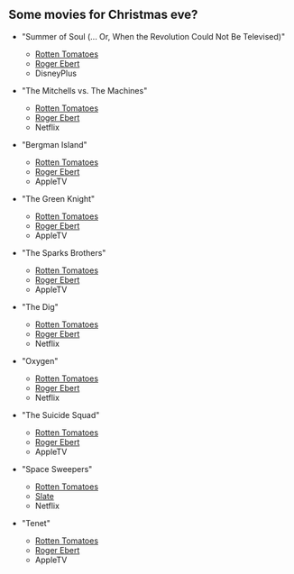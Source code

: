 ## Some movies for Christmas eve?

* "Summer of Soul (... Or, When the Revolution Could Not Be Televised)"
    * [Rotten Tomatoes](https://www.rottentomatoes.com/m/summer_of_soul)
    * [Roger Ebert](https://www.rogerebert.com/reviews/summer-of-soul-or-when-the-revolution-could-not-be-televised-2021)
    * DisneyPlus

* "The Mitchells vs. The Machines"
    * [Rotten Tomatoes](https://www.rottentomatoes.com/m/the_mitchells_vs_the_machines)
    * [Roger Ebert](https://www.rogerebert.com/reviews/the-mitchells-vs-the-machines-movie-review-2021)
    * Netflix

* "Bergman Island"
    * [Rotten Tomatoes](https://www.rottentomatoes.com/m/bergman_island_2021)
    * [Roger Ebert](https://www.rogerebert.com/reviews/bergman-island-movie-review-2021)
    * AppleTV

* "The Green Knight"
    * [Rotten Tomatoes](https://www.rottentomatoes.com/m/the_green_knight)
    * [Roger Ebert](https://www.rogerebert.com/reviews/the-green-knight-movie-review-2021)
    * AppleTV

* "The Sparks Brothers"
    * [Rotten Tomatoes](https://www.rottentomatoes.com/m/the_sparks_brothers)
    * [Roger Ebert](https://www.rogerebert.com/reviews/the-sparks-brothers-movie-review-2021)
    *  AppleTV

* "The Dig"
    * [Rotten Tomatoes](https://www.rottentomatoes.com/m/the_dig_2021)
    * [Roger Ebert](https://www.rogerebert.com/reviews/the-dig-movie-review-2021)
    * Netflix

* "Oxygen"
    * [Rotten Tomatoes](https://www.rottentomatoes.com/m/oxygen_2021)
    * [Roger Ebert](https://www.rogerebert.com/reviews/oxygen-movie-review-2021)
    * Netflix 

* "The Suicide Squad"
    * [Rotten Tomatoes](https://www.rottentomatoes.com/m/the_suicide_squad)
    * [Roger Ebert](https://www.rogerebert.com/reviews/the-suicide-squad-movie-review-2021)
    * AppleTV

* "Space Sweepers"
    * [Rotten Tomatoes](https://www.rottentomatoes.com/m/space_sweepers)
    * [Slate](https://slate.com/culture/2021/02/space-sweepers-netflix-review-korea-movie-trans-robot.html)
    * Netflix

* "Tenet"
    * [Rotten Tomatoes](https://www.rottentomatoes.com/m/tenet)
    * [Roger Ebert](https://www.rogerebert.com/reviews/tenet-movie-review-2020)
    * AppleTV
